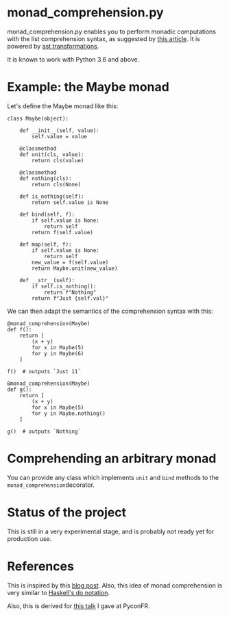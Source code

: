 # monad_comprehension.py

monad_comprehension.py enables you to perform monadic computations with the list comprehension syntax, as suggested by [this article](http://blog.sigfpe.com/2012/03/overloading-python-list-comprehension.html). It is powered by [ast transformations](https://docs.python.org/3.7/library/ast.html).

It is known to work with Python 3.6 and above.

# Example: the Maybe monad

Let's define the Maybe monad like this:

```py3
class Maybe(object):

    def __init__(self, value):
        self.value = value

    @classmethod
    def unit(cls, value):
        return cls(value)

    @classmethod
    def nothing(cls):
        return cls(None)

    def is_nothing(self):
        return self.value is None

    def bind(self, f):
        if self.value is None:
            return self
        return f(self.value)

    def map(self, f):
        if self.value is None:
            return self
        new_value = f(self.value)
        return Maybe.unit(new_value)

    def __str__(self):
        if self.is_nothing():
            return f"Nothing"
        return f"Just {self.val}"
```

We can then adapt the semantics of the comprehension syntax with this:
```py3
@monad_comprehension(Maybe)
def f():
    return [
        (x + y)
        for x in Maybe(5)
        for y in Maybe(6)
    ]

f()  # outputs `Just 11`

@monad_comprehension(Maybe)
def g():
    return [
        (x + y)
        for x in Maybe(5)
        for y in Maybe.nothing()
    ]

g()  # outputs `Nothing`
```

# Comprehending an arbitrary monad

You can provide any class which implements `unit` and `bind` methods to the `monad_comprehension`decorator.

# Status of the project

This is still in a very experimental stage, and is probably not ready yet for production use.

# References

This is inspired by this [blog post](http://blog.sigfpe.com/2012/03/overloading-python-list-comprehension.html). Also, this idea of monad comprehension is very similar to [Haskell's do notation](https://en.wikibooks.org/wiki/Haskell/do_notation).

Also, this is derived for [this talk](http://slides.com/v-perez/pythonic-monads-in-real-life#/) I gave at PyconFR.
